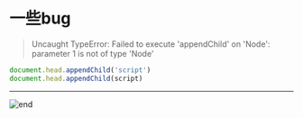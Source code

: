 
# **一些bug**

>Uncaught TypeError: Failed to execute 'appendChild' on 'Node': parameter 1 is not of type 'Node'

```js
document.head.appendChild('script')
document.head.appendChild(script)
```







------
![end](https://gitee.com/techpang/img_emoji_libs/raw/master/img_bed/markdown_images/end.jpg '富婆加我吧不想努力了')
